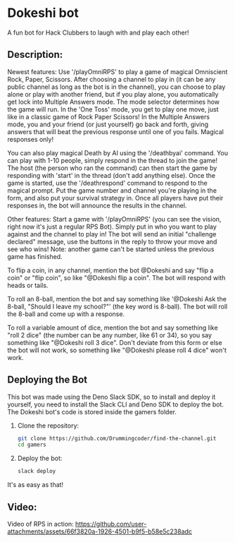 # Dokeshi bot

A fun bot for Hack Clubbers to laugh with and play each other!
## Description: 
Newest features: 
Use '/playOmniRPS' to play a game of magical Omniscient Rock, Paper, Scissors. After choosing a channel to play in (it can be any public channel as long as the bot is in the channel), you can choose to play alone or play with another friend, but if you play alone, you automatically get lock into Multiple Answers mode. The mode selector determines how the game will run. In the 'One Toss' mode, you get to play one move, just like in a classic game of Rock Paper Scissors! In the Multiple Answers mode, you and your friend (or just yourself) go back and forth, giving answers that will beat the previous response until one of you fails. Magical responses only!

You can also play magical Death by AI using the '/deathbyai' command. You can play with 1-10 people, simply respond in the thread to join the game! The host (the person who ran the command) can then start the game by responding with 'start' in the thread (don't add anything else). Once the game is started, use the '/deathrespond' command to respond to the magical prompt. Put the game number and channel you're playing in the form, and also put your survival strategy in. Once all players have put their responses in, the bot will announce the results in the channel.

Other features: 
Start a game with '/playOmniRPS' (you can see the vision, right now it's just a regular RPS Bot). Simply put in who you want to play against and the channel to play in! The bot will send an initial "challenge declared" message, use the buttons in the reply to throw your move and see who wins! Note: another game can't be started unless the previous game has finished.

To flip a coin, in any channel, mention the bot @Dokeshi and say "flip a coin" or "flip coin", so like "@Dokeshi flip a coin". The bot will respond with heads or tails.

To roll an 8-ball, mention the bot and say something like '@Dokeshi Ask the 8-ball, "Should I leave my school?"' (the key word is 8-ball). The bot will roll the 8-ball and come up with a response.

To roll a variable amount of dice, mention the bot and say something like "roll 2 dice" (the number can be any number, like 61 or 34), so you say something like "@Dokeshi roll 3 dice". Don't deviate from this form or else the bot will not work, so something like "@Dokeshi please roll 4 dice" won't work.

## Deploying the Bot
This bot was made using the Deno Slack SDK, so to install and deploy it yourself,
you need to install the Slack CLI and Deno SDK to deploy the bot.
The Dokeshi bot's code is stored inside the gamers folder.

1. Clone the repository:
    ```bash
    git clone https://github.com/Drummingcoder/find-the-channel.git
    cd gamers
    ```
2. Deploy the bot:
    ```bash
    slack deploy
    ```

It's as easy as that!

## Video:
Video of RPS in action:
https://github.com/user-attachments/assets/66f3820a-1926-4501-b9f5-b58e5c238adc
